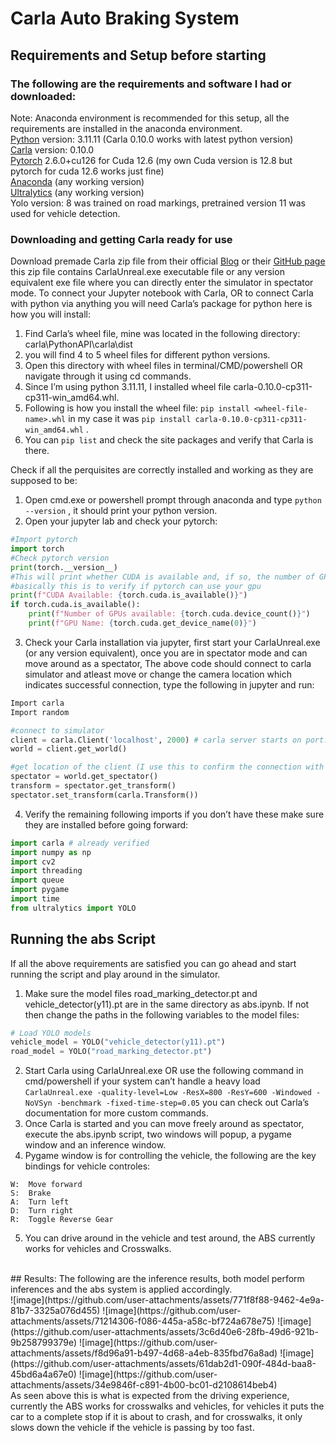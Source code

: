 # Carla Auto Braking System
## Requirements and Setup before starting
### The following are the requirements and software I had or downloaded:
Note: Anaconda environment is recommended for this setup, all the requirements are installed in the anaconda environment.</br>
[Python]( https://www.python.org/) version: 3.11.11 (Carla 0.10.0 works with latest python version)</br>
[Carla]( https://github.com/carla-simulator/carla/releases) version: 0.10.0</br>
[Pytorch]( https://pytorch.org/get-started/locally/) 2.6.0+cu126 for Cuda 12.6 (my own Cuda version is 12.8 but pytorch for cuda 12.6 works just fine) </br>
[Anaconda](https://www.anaconda.com/) (any working version) </br>
[Ultralytics](https://docs.ultralytics.com/quickstart/#conda-docker-image) (any working version) </br>
Yolo version: 8 was trained on road markings, pretrained version 11 was used for vehicle detection. </br>

### Downloading and getting Carla ready for use
Download premade Carla zip file from their official [Blog]( https://carla.org/2024/12/19/release-0.10.0/) or their [GitHub page](https://github.com/carla-simulator/carla/releases) this zip file contains CarlaUnreal.exe executable file or any version equivalent exe file where you can directly enter the simulator in spectator mode.
To connect your Jupyter notebook with Carla, OR to connect Carla with python via anything you will need Carla’s package for python here is how you will install: 
1.	Find Carla’s wheel file, mine was located in the following directory: carla\PythonAPI\carla\dist
2.	you will find 4 to 5 wheel files for different python versions.
3.	Open this directory with wheel files in terminal/CMD/powershell OR navigate through it using cd commands.
4.	Since I’m using python 3.11.11, I installed wheel file carla-0.10.0-cp311-cp311-win_amd64.whl.
5.	Following is how you install the wheel file: `pip install <wheel-file-name>.whl`  in my case it was `pip install carla-0.10.0-cp311-cp311-win_amd64.whl` .
6.	You can `pip list` and check the site packages and verify that Carla is there.

Check if all the perquisites are correctly installed and working as they are supposed to be:
1.	Open cmd.exe or powershell prompt through anaconda and type `python --version` , it should print your python version.</br>
2.	Open your jupyter lab and check your pytorch: 
```python
#Import pytorch
import torch
#Check pytorch version
print(torch.__version__)
#This will print whether CUDA is available and, if so, the number of GPUs and the name of the first GPU
#basically this is to verify if pytorch can use your gpu
print(f"CUDA Available: {torch.cuda.is_available()}")
if torch.cuda.is_available():
    print(f"Number of GPUs available: {torch.cuda.device_count()}")
    print(f"GPU Name: {torch.cuda.get_device_name(0)}")
```
3.	Check your Carla installation via jupyter, first start your CarlaUnreal.exe (or any version equivalent), once you are in spectator mode and can move around as a spectator, The above code should connect to carla simulator and atleast move or change the camera location which indicates successful connection, type the following in jupyter and run: 
```python
Import carla
Import random

#connect to simulator
client = carla.Client('localhost', 2000) # carla server starts on port: 2000
world = client.get_world()

#get location of the client (I use this to confirm the connection with the sim)
spectator = world.get_spectator()
transform = spectator.get_transform()
spectator.set_transform(carla.Transform())
```
4.	Verify the remaining following imports if you don’t have these make sure they are installed before going forward: 
```python
import carla # already verified
import numpy as np
import cv2
import threading
import queue
import pygame
import time
from ultralytics import YOLO
```
## Running the abs Script
If all the above requirements are satisfied you can go ahead and start running the script and play around in the simulator.
1.	Make sure the model files road_marking_detector.pt and vehicle_detector(y11).pt are in the same directory as abs.ipynb. If not then change the paths in the following variables to the model files: 
```python
# Load YOLO models
vehicle_model = YOLO("vehicle_detector(y11).pt")
road_model = YOLO("road_marking_detector.pt")
```
2.	Start Carla using CarlaUnreal.exe OR use the following command in cmd/powershell if your system can’t handle a heavy load `CarlaUnreal.exe -quality-level=Low -ResX=800 -ResY=600 -Windowed -NoVSyn -benchmark -fixed-time-step=0.05` you can check out Carla’s documentation for more custom commands.
3.	Once Carla is started and you can move freely around as spectator, execute the abs.ipynb script, two windows will popup, a pygame window and an inference window.
4.	Pygame window is for controlling the vehicle, the following are the key bindings for vehicle controles: 
```
W:	Move forward
S:	Brake
A:	Turn left
D:	Turn right
R:	Toggle Reverse Gear
```
5.	You can drive around in the vehicle and test around, the ABS currently works for vehicles and Crosswalks.
</br>
## Results: 
The following are the inference results, both model perform inferences and the abs system is applied accordingly.</br>
![image](https://github.com/user-attachments/assets/771f8f88-9462-4e9a-81b7-3325a076d455)
![image](https://github.com/user-attachments/assets/71214306-f086-445a-a58c-bf724a678e75)
![image](https://github.com/user-attachments/assets/3c6d40e6-28fb-49d6-921b-9b258799379e)
![image](https://github.com/user-attachments/assets/f8d96a91-b497-4d68-a4eb-835fbd76a8ad)
![image](https://github.com/user-attachments/assets/61dab2d1-090f-484d-baa8-45bd6a4a67e0)
![image](https://github.com/user-attachments/assets/34e9846f-c891-4b00-bc01-d2108614beb4)
</br>
As seen above this is what is expected from the driving experience, currently the ABS works for crosswalks and vehicles, for vehicles it puts the car to a complete stop if it is about to crash, and for crosswalks, it only slows down the vehicle if the vehicle is passing by too fast.
